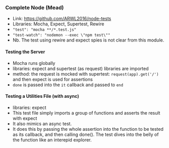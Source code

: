 ### Complete Node (Mead)
- Link: https://github.com/ARWL2016/node-tests
- Libraries: Mocha, Expect, Supertest, Rewire 
- `"test": "mocha **/*.test.js"` 
- `"test-watch": "nodemon --exec \"npm test\""`
- Nb. The test using rewire and expect spies is not clear from this module. 

#### Testing the Server 
- Mocha runs globally
- libraries: expect and supertest (as request) libraries are imported 
- method: the request is mocked with supertest: `request(app).get('/')` and then expect is used for assertions  
- `done` is passed into the `it` callback and passed to `end` 

#### Testing a Utilities File (with async)  
- libraries: expect 
- This test file simply imports a group of functions and asserts the result with expect
- It also mimics an async test. 
- It does this by passing the whole assertion into the function to be tested as its callback, 
and then calling done(). The test dives into the belly of the function like an interepid explorer. 